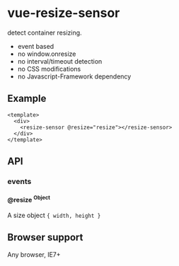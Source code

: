 # vue-resize-sensor
detect container resizing. 
* event based
* no window.onresize
* no interval/timeout detection
* no CSS modifications
* no Javascript-Framework dependency

## Example
```
<template>
  <div>
    <resize-sensor @resize="resize"></resize-sensor>
  </div>
</template>

```

## API

### events

#### @resize <sup>Object<sup>
A size object `{ width, height }`


## Browser support
Any browser, IE7+
